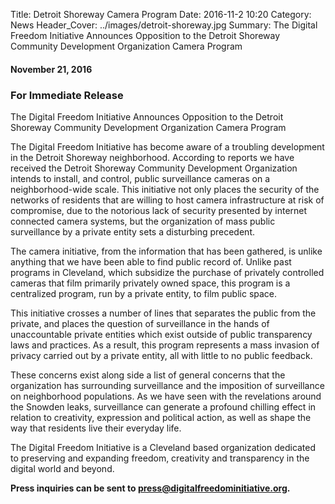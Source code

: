 Title: Detroit Shoreway Camera Program
Date: 2016-11-2 10:20
Category: News
Header_Cover: ../images/detroit-shoreway.jpg
Summary: The Digital Freedom Initiative Announces Opposition to the Detroit Shoreway Community Development Organization Camera Program

<h4>November 21, 2016</h4>

<h3>For Immediate Release</h3>

The Digital Freedom Initiative Announces Opposition to the Detroit Shoreway Community Development Organization Camera Program

The Digital Freedom Initiative has become aware of a troubling development in the Detroit Shoreway neighborhood. According to reports we have received the Detroit Shoreway Community Development Organization intends to install, and control, public surveillance cameras on a neighborhood-wide scale.  This initiative not only places the security of the networks of residents that are willing to host camera infrastructure at risk of compromise, due to the notorious lack of security presented by internet connected camera systems, but the organization of mass public surveillance by a private entity sets a disturbing precedent.

The camera initiative, from the information that has been gathered, is unlike anything that we have been able to find public record of.  Unlike past programs in Cleveland, which subsidize the purchase of privately controlled cameras that film primarily privately owned space, this program is a centralized program, run by a private entity, to film public space.

This initiative crosses a number of lines that separates the public from the private, and places the question of surveillance in the hands of unaccountable private entities which exist outside of public transparency laws and practices. As a result, this program represents a mass invasion of privacy carried out by a private entity, all with
little to no public feedback.

These concerns exist along side a list of general concerns that the organization has surrounding surveillance and the imposition of surveillance on neighborhood populations.  As we have seen with the revelations around the Snowden leaks, surveillance can generate a profound chilling effect in relation to creativity, expression and political action, as well as shape the way that residents live their everyday life.

The Digital Freedom Initiative is a Cleveland based organization dedicated to preserving and expanding freedom, creativity and transparency in the digital world and beyond.  

**Press inquiries can be sent to press@digitalfreedominitiative.org.**
